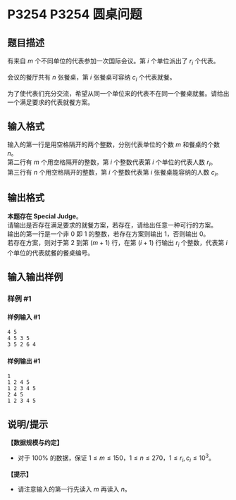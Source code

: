# P3254 P3254 圆桌问题

## 题目描述

有来自 $m$ 个不同单位的代表参加一次国际会议。第 $i$ 个单位派出了 $r_i$ 个代表。

会议的餐厅共有 $n$ 张餐桌，第 $i$ 张餐桌可容纳 $c_i$ 个代表就餐。

为了使代表们充分交流，希望从同一个单位来的代表不在同一个餐桌就餐。请给出一个满足要求的代表就餐方案。

## 输入格式

输入的第一行是用空格隔开的两个整数，分别代表单位的个数 $m$ 和餐桌的个数 $n$。  
第二行有 $m$ 个用空格隔开的整数，第 $i$ 个整数代表第 $i$ 个单位的代表人数 $r_i$。  
第三行有 $n$ 个用空格隔开的整数，第 $i$ 个整数代表第 $i$ 张餐桌能容纳的人数 $c_i$。

## 输出格式

**本题存在 Special Judge**。  
请输出是否存在满足要求的就餐方案，若存在，请给出任意一种可行的方案。  
输出的第一行是一个非 $0$ 即 $1$ 的整数，若存在方案则输出 $1$，否则输出 $0$。  
若存在方案，则对于第 $2$ 到第 $(m + 1)$ 行，在第 $(i + 1)$ 行输出 $r_i$ 个整数，代表第 $i$ 个单位的代表就餐的餐桌编号。

## 输入输出样例

### 样例 #1

#### 样例输入 #1

```
4 5
4 5 3 5
3 5 2 6 4
```

#### 样例输出 #1

```
1
1 2 4 5
1 2 3 4 5
2 4 5
1 2 3 4 5
```

## 说明/提示

**【数据规模与约定】**

- 对于 $100\%$ 的数据，保证 $1 \leq m \leq 150$，$1 \leq n \leq 270$，$1 \leq r_i, c_i \leq 10^3$。

**【提示】**

- 请注意输入的第一行先读入 $m$ 再读入 $n$。
